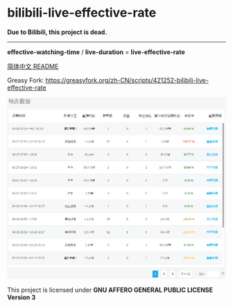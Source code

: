 # bilibili-live-effective-rate

**Due to Bilibili, this project is dead.**

---

**effective-watching-time** / **live-duration** = **live-effective-rate**

[简体中文 README](README_zh-cmn-Hans.md)

Greasy Fork: https://greasyfork.org/zh-CN/scripts/421252-bilibili-live-effective-rate

![bilibili-live-effective-rate screenshot_sessionData](screenshot_sessionData.png "bilibili-live-effective-rate screenshot_sessionData")

This project is licensed under **GNU AFFERO GENERAL PUBLIC LICENSE Version 3**
